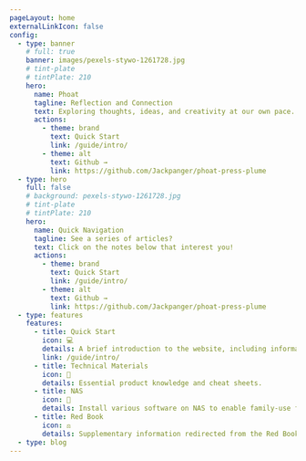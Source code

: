 ```yaml
---
pageLayout: home
externalLinkIcon: false
config:
  - type: banner
    # full: true
    banner: images/pexels-stywo-1261728.jpg
    # tint-plate
    # tintPlate: 210
    hero:
      name: Phoat
      tagline: Reflection and Connection
      text: Exploring thoughts, ideas, and creativity at our own pace.
      actions:
        - theme: brand
          text: Quick Start
          link: /guide/intro/
        - theme: alt
          text: Github →
          link: https://github.com/Jackpanger/phoat-press-plume
  - type: hero
    full: false
    # background: pexels-stywo-1261728.jpg
    # tint-plate
    # tintPlate: 210
    hero:
      name: Quick Navigation
      tagline: See a series of articles?
      text: Click on the notes below that interest you!
      actions:
        - theme: brand
          text: Quick Start
          link: /guide/intro/
        - theme: alt
          text: Github →
          link: https://github.com/Jackpanger/phoat-press-plume
  - type: features
    features:
      - title: Quick Start
        icon: 💻
        details: A brief introduction to the website, including information on visas, coding, and more.
        link: /guide/intro/
      - title: Technical Materials
        icon: 📖
        details: Essential product knowledge and cheat sheets.
      - title: NAS
        icon: 🚀
        details: Install various software on NAS to enable family-use features.
      - title: Red Book
        icon: ⚖
        details: Supplementary information redirected from the Red Book.
  - type: blog
---
```

